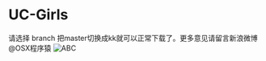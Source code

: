 # UC-Girls
请选择 branch 把master切换成kk就可以正常下载了。更多意见请留言新浪微博 @OSX程序猿
![ABC](http://www.baidu.com/img/bdlogo.gif) 
